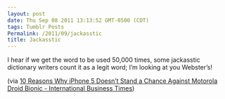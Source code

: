 ```yaml
---
layout: post
date: Thu Sep 08 2011 13:13:52 GMT-0500 (CDT)
tags: Tumblr Posts
Permalink: /2011/09/jackasstic
title: Jackasstic
---
```


I hear if we get the word to be used 50,000 times, some jackasstic dictionary writers count it as a legit word; I’m looking at you Webster’s!

(via [10 Reasons Why iPhone 5 Doesn’t Stand a Chance Against Motorola Droid Bionic - International Business Times](http://img.ibtimes.com/www/articles/20110904/208282_apple-iphone-5-motorola-droid-bionic.htm))
